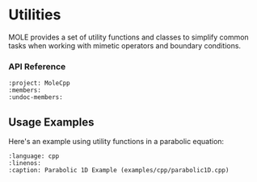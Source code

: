 # Utilities

MOLE provides a set of utility functions and classes to simplify common tasks when working with mimetic operators and boundary conditions.

<!-- ### Mathematical Background -->

<!-- TODO: Add mathematical background and principles where applicable -->

### API Reference

```{doxygenclass} Utils
:project: MoleCpp
:members:
:undoc-members:
```

## Usage Examples

Here's an example using utility functions in a parabolic equation:

```{literalinclude} ../../../../../examples/cpp/parabolic1D.cpp
:language: cpp
:linenos:
:caption: Parabolic 1D Example (examples/cpp/parabolic1D.cpp)
```

<!-- ## Notes and Considerations -->

<!-- TODO: Add important notes and considerations for using these utilities --> 